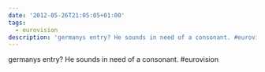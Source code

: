 ```yaml
---
date: '2012-05-26T21:05:05+01:00'
tags:
  - eurovision
description: 'germanys entry? He sounds in need of a consonant. #eurovision'
---
```

germanys entry? He sounds in need of a consonant. #eurovision
